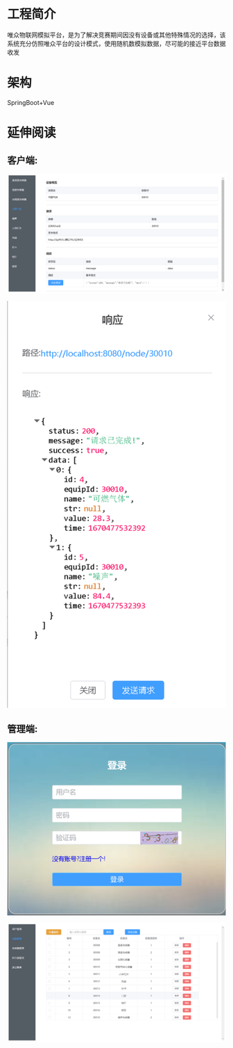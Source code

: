 # 工程简介

唯众物联网模拟平台，是为了解决竞赛期间因没有设备或其他特殊情况的选择，该系统充分仿照唯众平台的设计模式，使用随机数模拟数据，尽可能的接近平台数据收发

# 架构

SpringBoot+Vue

# 延伸阅读

## 客户端:

![1](image/1.png)

![2](image/2.png)

## 管理端:

![3](image/3.png)

![4](image/4.png)



